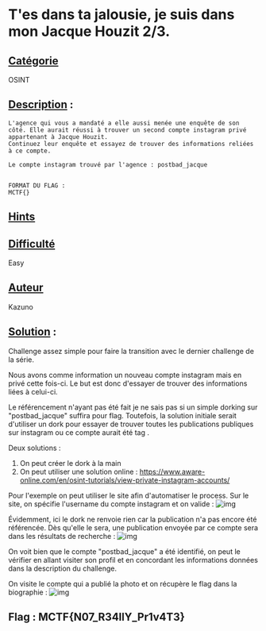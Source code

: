 # **T'es dans ta jalousie, je suis dans mon Jacque Houzit 2/3**.
## <u>**Catégorie**</u>

OSINT

## <u>**Description**</u> :

```
L'agence qui vous a mandaté a elle aussi menée une enquête de son côté. Elle aurait réussi à trouver un second compte instagram privé appartenant à Jacque Houzit.
Continuez leur enquête et essayez de trouver des informations reliées à ce compte.

Le compte instagram trouvé par l'agence : postbad_jacque


FORMAT DU FLAG : 
MCTF{}
```
## <u>Hints</u> 



## <u>Difficulté</u> 

Easy

## <u>Auteur</u> 

Kazuno

## <u>Solution</u> :

Challenge assez simple pour faire la transition avec le dernier challenge de la série.

Nous avons comme information un nouveau compte instagram mais en privé cette fois-ci.
Le but est donc d'essayer de trouver des informations liées à celui-ci.

Le référencement n'ayant pas été fait je ne sais pas si un simple dorking sur "postbad_jacque" suffira pour flag. Toutefois, la solution initiale serait d'utiliser un dork pour essayer de trouver toutes les publications publiques sur instagram ou ce compte aurait été tag .

Deux solutions : 
1. On peut créer le dork à la main
2. On peut utiliser une solution online : https://www.aware-online.com/en/osint-tutorials/view-private-instagram-accounts/

Pour l'exemple on peut utiliser le site afin d'automatiser le process.
Sur le site, on spécifie l'username du compte instagram et on valide :
![img](img/onlinedork.png)

Évidemment, ici le dork ne renvoie rien car la publication n'a pas encore été référencée.
Dès qu'elle le sera, une publication envoyée par ce compte sera dans les résultats de recherche :
![img](img/public.png)

On voit bien que le compte "postbad_jacque" a été identifié, on peut le vérifier en allant visiter son profil et en concordant les informations données dans la description du challenge.

On visite le compte qui a publié la photo et on récupère le flag dans la biographie :
![img](img/profile.png)
 


## **Flag : MCTF{N07_R34llY_Pr1v4T3}**
